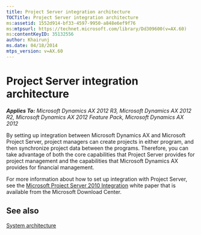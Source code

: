 ```yaml
---
title: Project Server integration architecture
TOCTitle: Project Server integration architecture
ms:assetid: 1552d914-bf33-4597-9950-a848e6ef9f76
ms:mtpsurl: https://technet.microsoft.com/library/Dd309600(v=AX.60)
ms:contentKeyID: 35132556
author: Khairunj
ms.date: 04/18/2014
mtps_version: v=AX.60
---
```


# Project Server integration architecture 


_**Applies To:** Microsoft Dynamics AX 2012 R3, Microsoft Dynamics AX 2012 R2, Microsoft Dynamics AX 2012 Feature Pack, Microsoft Dynamics AX 2012_

By setting up integration between Microsoft Dynamics AX and Microsoft Project Server, project managers can create projects in either program, and then synchronize project data between the programs. Therefore, you can take advantage of both the core capabilities that Project Server provides for project management and the capabilities that Microsoft Dynamics AX provides for financial management.

For more information about how to set up integration with Project Server, see the [Microsoft Project Server 2010 Integration](http://go.microsoft.com/fwlink/?linkid=215155) white paper that is available from the Microsoft Download Center.

## See also

[System architecture](system-architecture.md)

  


